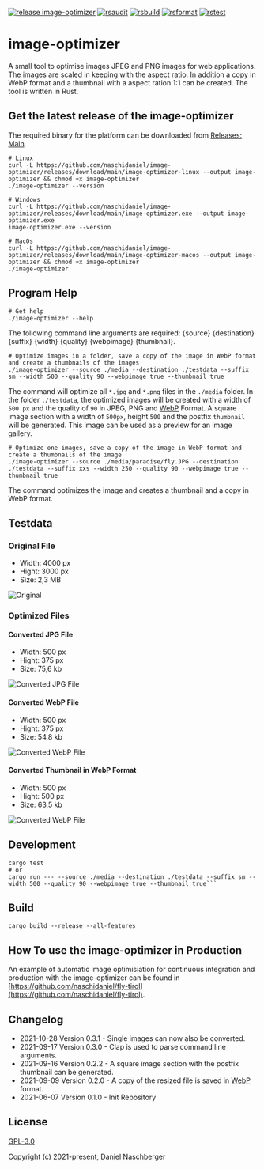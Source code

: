 [![release image-optimizer](https://github.com/naschidaniel/image-optimizer/actions/workflows/release.yml/badge.svg?branch=main)](https://github.com/naschidaniel/image-optimizer/actions/workflows/release.yml)
[![rsaudit](https://github.com/naschidaniel/image-optimizer/actions/workflows/rsaudit.yml/badge.svg?branch=main)](https://github.com/naschidaniel/image-optimizer/actions/workflows/rsaudit.yml)
[![rsbuild](https://github.com/naschidaniel/image-optimizer/actions/workflows/rsbuild.yml/badge.svg?branch=main)](https://github.com/naschidaniel/image-optimizer/actions/workflows/rsbuild.yml)
[![rsformat](https://github.com/naschidaniel/image-optimizer/actions/workflows/rsformat.yml/badge.svg?branch=main)](https://github.com/naschidaniel/image-optimizer/actions/workflows/rsformat.yml)
[![rstest](https://github.com/naschidaniel/image-optimizer/actions/workflows/rstest.yml/badge.svg?branch=main)](https://github.com/naschidaniel/image-optimizer/actions/workflows/rstest.yml)

# image-optimizer

A small tool to optimise images JPEG and PNG images for web applications. The images are scaled in keeping with the aspect ratio. In addition a copy in WebP format and a thumbnail with a aspect ration 1:1 can be created.
The tool is written in Rust. 

## Get the latest release of the image-optimizer

The required binary for the platform can be downloaded from [Releases: Main](https://github.com/naschidaniel/image-optimizer/releases/tag/main).

```
# Linux 
curl -L https://github.com/naschidaniel/image-optimizer/releases/download/main/image-optimizer-linux --output image-optimizer && chmod +x image-optimizer
./image-optimizer --version

# Windows
curl -L https://github.com/naschidaniel/image-optimizer/releases/download/main/image-optimizer.exe --output image-optimizer.exe
image-optimizer.exe --version

# MacOs
curl -L https://github.com/naschidaniel/image-optimizer/releases/download/main/image-optimizer-macos --output image-optimizer && chmod +x image-optimizer
./image-optimizer
```

## Program Help
```
# Get help
./image-optimizer --help
```

The following command line arguments are required: {source} {destination} {suffix} {width} {quality} {webpimage} {thumbnail}.

```
# Optimize images in a folder, save a copy of the image in WebP format and create a thumbnails of the images
./image-optimizer --source ./media --destination ./testdata --suffix sm --width 500 --quality 90 --webpimage true --thumbnail true
```

The command will optimize all `*.jpg` and `*.png` files in the `./media` folder. In the folder `./testdata`, the optimized images will be created with a width of `500 px` and the quality of `90` in JPEG, PNG and [WebP](https://developers.google.com/speed/webp) Format. A square image section with a width of `500px`, height `500` and the postfix `thumbnail` will be generated. This image can be used as a preview for an image gallery.

```
# Optimize one images, save a copy of the image in WebP format and create a thumbnails of the image
./image-optimizer --source ./media/paradise/fly.JPG --destination ./testdata --suffix xxs --width 250 --quality 90 --webpimage true --thumbnail true
```

The command optimizes the image and creates a thumbnail and a copy in WebP format.


## Testdata

### Original File

- Width: 4000 px
- Hight: 3000 px
- Size: 2,3 MB

![Original](./media/paradise/fly.JPG)

### Optimized Files

#### Converted JPG File
- Width: 500 px
- Hight: 375 px
- Size: 75,6 kb

![Converted JPG File](./testdata/test_ok_fly_sm.JPG)

#### Converted WebP File
- Width: 500 px
- Hight: 375 px
- Size: 54,8 kb

![Converted WebP File](./testdata/test_ok_fly_sm.webp)

#### Converted Thumbnail in WebP Format
- Width: 500 px
- Hight: 500 px
- Size: 63,5 kb

![Converted WebP File](./testdata/test_ok_fly_sm_thumbnail.webp)
## Development

```
cargo test
# or
cargo run --- --source ./media --destination ./testdata --suffix sm --width 500 --quality 90 --webpimage true --thumbnail true```
```

## Build

```
cargo build --release --all-features
```


## How To use the image-optimizer in Production

An example of automatic image optimisiation for continuous integration and production with the image-optimizer can be found in [https://github.com/naschidaniel/fly-tirol](https://github.com/naschidaniel/fly-tirol).

## Changelog

* 2021-10-28 Version 0.3.1 - Single images can now also be converted. 
* 2021-09-17 Version 0.3.0 - Clap is used to parse command line arguments.
* 2021-09-16 Version 0.2.2 - A square image section with the postfix thumbnail can be generated.
* 2021-09-09 Version 0.2.0 - A copy of the resized file is saved in [WebP](https://developers.google.com/speed/webp) format.
* 2021-06-07 Version 0.1.0 - Init Repository

## License

[GPL-3.0](./LICENSE)

Copyright (c) 2021-present, Daniel Naschberger